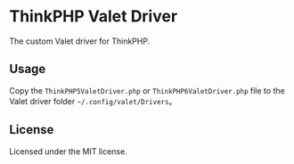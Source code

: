 # ThinkPHP Valet Driver

The custom Valet driver for ThinkPHP.

## Usage

Copy the `ThinkPHP5ValetDriver.php` or `ThinkPHP6ValetDriver.php` file to the Valet driver folder `~/.config/valet/Drivers`。

## License

Licensed under the MIT license.
